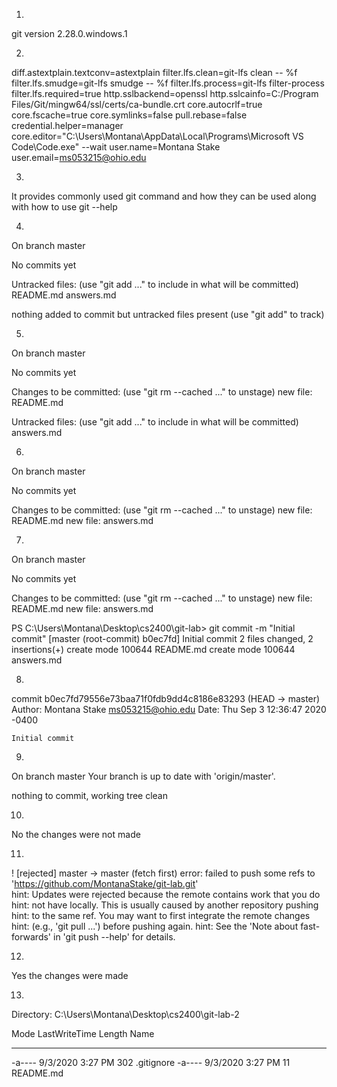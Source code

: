 1.
git version 2.28.0.windows.1

2.
diff.astextplain.textconv=astextplain
filter.lfs.clean=git-lfs clean -- %f
filter.lfs.smudge=git-lfs smudge -- %f
filter.lfs.process=git-lfs filter-process
filter.lfs.required=true
http.sslbackend=openssl
http.sslcainfo=C:/Program Files/Git/mingw64/ssl/certs/ca-bundle.crt
core.autocrlf=true
core.fscache=true
core.symlinks=false
pull.rebase=false
credential.helper=manager
core.editor="C:\Users\Montana\AppData\Local\Programs\Microsoft VS Code\Code.exe" --wait
user.name=Montana Stake
user.email=ms053215@ohio.edu

3.
It provides commonly used git command and how they can be used along with how to use git --help

4.
On branch master

No commits yet

Untracked files:
  (use "git add <file>..." to include in what will be committed)
        README.md
        answers.md

nothing added to commit but untracked files present (use "git add" to track)

5.
On branch master

No commits yet

Changes to be committed:
  (use "git rm --cached <file>..." to unstage)
        new file:   README.md

Untracked files:
  (use "git add <file>..." to include in what will be committed)
        answers.md

6.
On branch master

No commits yet

Changes to be committed:
  (use "git rm --cached <file>..." to unstage)
        new file:   README.md
        new file:   answers.md

7.
On branch master

No commits yet

Changes to be committed:
  (use "git rm --cached <file>..." to unstage)
        new file:   README.md
        new file:   answers.md

PS C:\Users\Montana\Desktop\cs2400\git-lab> git commit -m "Initial commit"
[master (root-commit) b0ec7fd] Initial commit
 2 files changed, 2 insertions(+)
 create mode 100644 README.md
 create mode 100644 answers.md

8.
commit b0ec7fd79556e73baa71f0fdb9dd4c8186e83293 (HEAD -> master)
Author: Montana Stake <ms053215@ohio.edu>
Date:   Thu Sep 3 12:36:47 2020 -0400

    Initial commit

9.
On branch master
Your branch is up to date with 'origin/master'.

nothing to commit, working tree clean

10.
No the changes were not made

11.
 ! [rejected]        master -> master (fetch first)
error: failed to push some refs to 'https://github.com/MontanaStake/git-lab.git'        
hint: Updates were rejected because the remote contains work that you do
hint: not have locally. This is usually caused by another repository pushing
hint: to the same ref. You may want to first integrate the remote changes
hint: (e.g., 'git pull ...') before pushing again.
hint: See the 'Note about fast-forwards' in 'git push --help' for details.

12.
Yes the changes were made

13.
Directory: C:\Users\Montana\Desktop\cs2400\git-lab-2


Mode                LastWriteTime         Length Name
----                -------------         ------ ----
-a----         9/3/2020   3:27 PM            302 .gitignore
-a----         9/3/2020   3:27 PM             11 README.md

